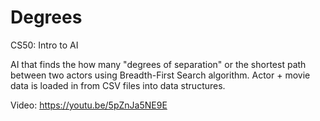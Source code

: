 # Degrees

CS50: Intro to AI

AI that finds the how many "degrees of separation" or the shortest path between two actors using Breadth-First Search algorithm.
Actor + movie data is loaded in from CSV files into data structures. 

Video: https://youtu.be/5pZnJa5NE9E